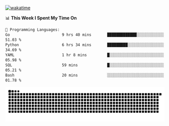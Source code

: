 [![wakatime](https://wakatime.com/badge/user/384f91c6-4eee-411f-8f3b-1b691f58a544.svg)](https://wakatime.com/@384f91c6-4eee-411f-8f3b-1b691f58a544)

<!--START_SECTION:waka-->
📊 **This Week I Spent My Time On** 

```text
💬 Programming Languages: 
Go                       9 hrs 40 mins       █████████████░░░░░░░░░░░░   51.03 % 
Python                   6 hrs 34 mins       █████████░░░░░░░░░░░░░░░░   34.69 % 
YAML                     1 hr 8 mins         █░░░░░░░░░░░░░░░░░░░░░░░░   05.98 % 
SQL                      59 mins             █░░░░░░░░░░░░░░░░░░░░░░░░   05.21 % 
Bash                     20 mins             ░░░░░░░░░░░░░░░░░░░░░░░░░   01.78 % 
```


<!--END_SECTION:waka-->

<picture>
  <source media="(prefers-color-scheme: dark)" srcset="https://raw.githubusercontent.com/fuwx295/fuwx295/output/github-contribution-grid-snake-dark.svg">
  <source media="(prefers-color-scheme: light)" srcset="https://raw.githubusercontent.com/fuwx295/fuwx295/output/github-contribution-grid-snake.svg">
  <img alt="github contribution grid snake animation" src="https://raw.githubusercontent.com/fuwx295/fuwx295/output/github-contribution-grid-snake.svg">
</picture>
